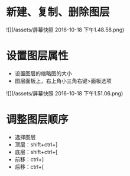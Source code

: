 # 新建、复制、删除图层
  
 ![](/assets/屏幕快照 2016-10-18 下午1.48.58.png)

# 设置图层属性

 - 设置图层的缩略图的大小
 - 图层面板上，右上角小三角右键>面板选项

  ![](/assets/屏幕快照 2016-10-18 下午1.51.06.png)

# 调整图层顺序

 - 选择图层
 - 顶层：shift+ctrl+]
 - 底层：shift+ctrl+[
 - 前移：ctrl+]
 - 后移：ctrl+[